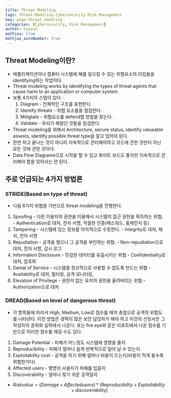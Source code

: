 ```yaml
---
title: Threat Modeling
tags: Threat-Modeling Cybersecurity Risk-Management
key: page-threat_modeling
categories: [Cybersecurity, Risk Management]
author: hyoeun
mathjax: true
mathjax_autoNumber: true
---
```


## Threat Modeling이란?
* 애플리케이션이나 컴퓨터 시스템에 해를 일으킬 수 있는 위협요소의 타입들을 identifying하는 작업이다.
* Threat modeling works by identifying the types of threat agents that cause harm to an application or computer system.
* 보통 4가지의 스텝이 있다.
  1. Diagram - 전체적인 구조를 표현한다.
  1. Identify threats - 위협 요소들을 점검한다.
  1. Mitigtate - 위협요소를 defend할 방법을 찾는다.
  1. Validate - 우리가 해왔던 것들을 점검한다.
* Threat modeling을 위해서 Architecture, secure status, identify valueable assests, identify possible threat type을 알고 있어야 된다.
* 한번 하고 끝나는 것이 아니라 지속적으로 관리해야하고 코드에 관한 것만이 아닌 모든 것에 관한 것이다.
* Data Flow Diagrame으로 시작을 할 수 있고 화이트 보드도 좋지만 지속적으로 관리해야 함을 잊어서는 안 된다.

## 주로 언급되는 4가지 방법론
### STRIDE(Based on type of threat)
* 다음 6가지 위협을 기반으로 threat modeling을 진행한다.
1. Spoofing - 다른 이용자의 권한을 이용해서 시스템의 접근 권한을 획득하는 위협. - Authentication로 대처, 전자 서명, 적절한 인증(패스워드, 홍채인식 등)
1. Tampering - 시스템에 있는 정보를 악의적으로 수정한다. - Integrity로 대처, 해쉬, 전자 서명
1. Repudiation - 공격을 했으나 그 공격을 부인하는 위협. - Non-repudiation으로 대처, 전자 서명, 감시 로그
1. Information Disclosure - 민감한 데이터를 유출시키는 위협 - Confidentiality로 대처, 암호화
1. Denial of Service - 시스템을 정상적으로 사용할 수 없도록 만드는 위협 - Availability로 대처, 필터링, 공격 모니터링, 
1. Elevation of Privilege - 권한이 없는 유저의 권한을 올려버리는 위협 - Authorization으로 대처

### DREAD(Based on level of dangerous threat)
* 각 항목들에 따라서 High, Medium, Low로 점수를 매겨 총점으로 공격의 위험도를 나타낸다. 이런 방법은 경력이 많은 보안 담당자가 해야 하고 이것의 신빙서은 그 작성자의 권위와 실력에서 나온다. 또는 fire eye와 같은 리포트에서 나온 점수를 기반으로 이러한 점수를 매길 수도 있다.
1. Damage Potential - 피해가 어느정도 시스템에 영향을 줄지
1. Reproducibility - 피해가 얼마나 쉽게 반복적으로 일어 날 수 있는지
1. Exploitability cost - 공격을 하기 위해 얼마나 비용이 드는지(비용이 적게 들수록 위험한거다)
1. Affected users - 몇명의 사용자가 피해를 입을지
1. Discoverability - 얼마나 찾기 쉬운 공격일지
* $$ Risk value = {(Damage + Affected users) * (Reproducibility + Exploitability + discoverability)} $$

